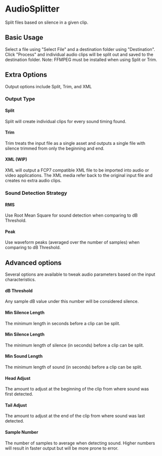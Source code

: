 # AudioSplitter

Split files based on silence in a given clip.

## Basic Usage
Select a file using "Select File" and a destination folder using "Destination". Click "Process" and individual audio clips will be split out and saved to the destination folder. Note: FFMPEG must be installed when using Split or Trim.

## Extra Options
Output options include Split, Trim, and XML

### Output Type

#### Split
Split will create individual clips for every sound timing found.

#### Trim
Trim treats the input file as a single asset and outputs a single file with silence trimmed from only the beginning and end.

#### XML (WIP)
XML will output a FCP7 compatible XML file to be imported into audio or video applications. The XML media refer back to the original input file and creates no extra audio clips.

### Sound Detection Strategy

#### RMS
Use Root Mean Square for sound detection when comparing to dB Threshold.

#### Peak
Use waveform peaks (averaged over the number of samples) when comparing to dB Threshold.

## Advanced options
Several options are available to tweak audio parameters based on the input characteristics.

#### dB Threshold
Any sample dB value under this number will be considered silence.

#### Min Silence Length
The minimum length in seconds before a clip can be split.

#### Min Silence Length
The minimum length of silence (in seconds) before a clip can be split.

#### Min Sound Length
The minimum length of sound (in seconds) before a clip can be split.

#### Head Adjust
The amount to adjust at the beginning of the clip from where sound was first detected.

#### Tail Adjust
The amount to adjust at the end of the clip from where sound was last detected.

#### Sample Number
The number of samples to average when detecting sound. Higher numbers will result in faster output but will be more prone to error.
